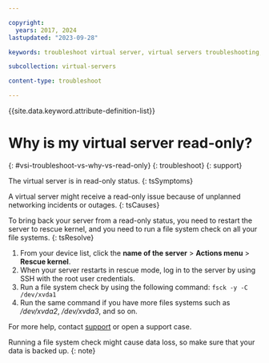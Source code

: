 ```yaml
---

copyright:
  years: 2017, 2024
lastupdated: "2023-09-28"

keywords: troubleshoot virtual server, virtual servers troubleshooting, tips, error, problem, insufficient capacity

subcollection: virtual-servers

content-type: troubleshoot

---
```


{{site.data.keyword.attribute-definition-list}}

# Why is my virtual server read-only?
{: #vsi-troubleshoot-vs-why-vs-read-only}
{: troubleshoot}
{: support}

The virtual server is in read-only status.
{: tsSymptoms}

A virtual server might receive a read-only issue because of unplanned networking incidents or outages.
{: tsCauses}

To bring back your server from a read-only status, you need to restart the server to rescue kernel, and you need to run a file system check on all your file systems.
{: tsResolve}

1. From your device list, click the **name of the server** > **Actions menu** > **Rescue kernel**.
1. When your server restarts in rescue mode, log in to the server by using SSH with the root user credentials.
1. Run a file system check by using the following command:
   `fsck -y -C /dev/xvda1`
1. Run the same command if you have more files systems such as _/dev/xvda2_, _/dev/xvda3_, and so on.

For more help, contact [support](/docs/virtual-servers?topic=virtual-servers-gettinghelp) or open a support case.

Running a file system check might cause data loss, so make sure that your data is backed up.
{: note}
